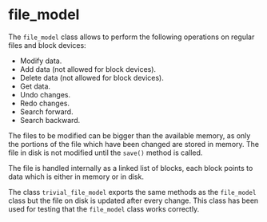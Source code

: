 file\_model
===========
The `file_model` class allows to perform the following operations on regular files and block devices:

* Modify data.
* Add data (not allowed for block devices).
* Delete data (not allowed for block devices).
* Get data.
* Undo changes.
* Redo changes.
* Search forward.
* Search backward.

The files to be modified can be bigger than the available memory, as only the portions of the file which have been changed are stored in memory. The file in disk is not modified until the `save()` method is called.

The file is handled internally as a linked list of blocks, each block points to data which is either in memory or in disk.

The class `trivial_file_model` exports the same methods as the `file_model` class but the file on disk is updated after every change. This class has been used for testing that the `file_model` class works correctly.
